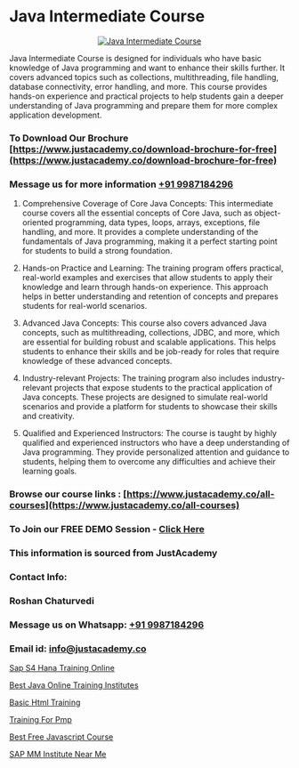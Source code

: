 # Java Intermediate Course

<p align="center">
  <a href="https://justacademy.co/course-detail/core-java-training">
    <img src="https://justacademy.co/storage2/course_image/1677245426_course_image.webp" alt="Java Intermediate Course">
  </a>
</p>


Java Intermediate Course is designed for individuals who have basic knowledge of Java programming and want to enhance their skills further. It covers advanced topics such as collections, multithreading, file handling, database connectivity, error handling, and more. This course provides hands-on experience and practical projects to help students gain a deeper understanding of Java programming and prepare them for more complex application development. 
### To Download Our Brochure [https://www.justacademy.co/download-brochure-for-free](https://www.justacademy.co/download-brochure-for-free)
### Message us for more information [+91 9987184296](https://api.whatsapp.com/send?phone=919987184296)
1) Comprehensive Coverage of Core Java Concepts: This intermediate course covers all the essential concepts of Core Java, such as object-oriented programming, data types, loops, arrays, exceptions, file handling, and more. It provides a complete understanding of the fundamentals of Java programming, making it a perfect starting point for students to build a strong foundation.

2) Hands-on Practice and Learning: The training program offers practical, real-world examples and exercises that allow students to apply their knowledge and learn through hands-on experience. This approach helps in better understanding and retention of concepts and prepares students for real-world scenarios.

3) Advanced Java Concepts: This course also covers advanced Java concepts, such as multithreading, collections, JDBC, and more, which are essential for building robust and scalable applications. This helps students to enhance their skills and be job-ready for roles that require knowledge of these advanced concepts.

4) Industry-relevant Projects: The training program also includes industry-relevant projects that expose students to the practical application of Java concepts. These projects are designed to simulate real-world scenarios and provide a platform for students to showcase their skills and creativity.

5) Qualified and Experienced Instructors: The course is taught by highly qualified and experienced instructors who have a deep understanding of Java programming. They provide personalized attention and guidance to students, helping them to overcome any difficulties and achieve their learning goals.

### Browse our course links : [https://www.justacademy.co/all-courses](https://www.justacademy.co/all-courses) 
### To Join our FREE DEMO Session - [Click Here](https://www.justacademy.co/register-for-course-demo)


### This information is sourced from JustAcademy
### Contact Info:
### Roshan Chaturvedi
### Message us on Whatsapp: [+91 9987184296](https://api.whatsapp.com/send?phone=919987184296)
### Email id: [info@justacademy.co](mailto:info@justacademy.co)
                
[Sap S4 Hana Training Online](https://www.linkedin.com/pulse/sap-s4-hana-training-online-justacademy-pune-rsulc/)

[Best Java Online Training Institutes](https://www.linkedin.com/pulse/best-java-online-training-institutes-justacademy-coimbatore-lxake?trackingId=DeoFKIfxgLmsVtNttgSdow%3D%3D&lipi=urn%3Ali%3Apage%3Ad_flagship3_company_admin%3BQ21fTVlsQ6eRatiOukp9mA%3D%3D)

[Basic Html Training](https://medium.com/@prempja40/basic-html-training-4c0cf65495fd)

[Training For Pmp](https://medium.com/@ranemanish460/training-for-pmp-c8415f2c64cb)

[Best Free Javascript Course](https://justacademyin.github.io/Articles/Best-Free-Javascript-Course)

[SAP MM Institute Near Me](https://justacademyin.github.io/Articles/SAP-MM-Institute-Near-Me)

